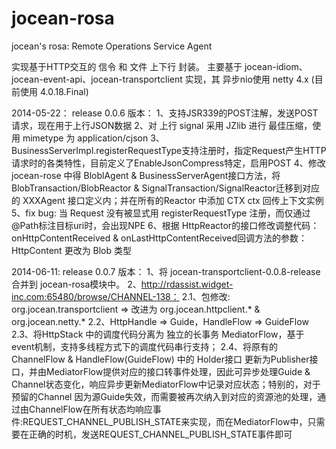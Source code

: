 jocean-rosa
===========

jocean's rosa: Remote Operations Service Agent

实现基于HTTP交互的 信令 和 文件 上下行 封装。
主要基于 jocean-idiom、jocean-event-api、jocean-transportclient 实现，其 异步nio使用 netty 4.x (目前使用 4.0.18.Final)

2014-05-22： release 0.0.6 版本：
  1、支持JSR339的POST注解，发送POST请求，现在用于上行JSON数据
  2、对 上行 signal 采用 JZlib 进行 最佳压缩，使用 mimetype 为 application/cjson
  3、BusinessServerImpl.registerRequestType支持注册时，指定Request产生HTTP请求时的各类特性，目前定义了EnableJsonCompress特定，启用POST
  4、修改 jocean-rose 中得 BloblAgent & BusinessServerAgent接口方法，将BlobTransaction/BlobReactor & SignalTransaction/SignalReactor迁移到对应的 XXXAgent 接口定义内；并在所有的Reactor 中添加 CTX ctx 回传上下文实例
  5、fix bug: 当 Request 没有被显式用 registerRequestType 注册，而仅通过 @Path标注目标uri时，会出现NPE
  6、根据 HttpReactor的接口修改调整代码：onHttpContentReceived & onLastHttpContentReceived回调方法的参数：HttpContent 更改为 Blob 类型

2014-06-11:  release 0.0.7 版本：
  1、将 jocean-transportclient-0.0.8-release 合并到 jocean-rosa模块中。
  2、http://rdassist.widget-inc.com:65480/browse/CHANNEL-138：
     2.1、包修改: org.jocean.transportclient => 改进为 org.jocean.httpclient.* & org.jocean.netty.*
     2.2、HttpHandle => Guide，HandleFlow => GuideFlow
     2.3、将HttpStack 中的调度代码分离为 独立的长事务 MediatorFlow，基于event机制，支持多线程方式下的调度代码串行支持；
     2.4、将原有的 ChannelFlow & HandleFlow(GuideFlow) 中的 Holder接口 更新为Publisher接口，并由MediatorFlow提供对应的接口转事件处理，因此可异步处理Guide & Channel状态变化，响应异步更新MediatorFlow中记录对应状态；特别的，对于预留的Channel 因为源Guide失效，而需要被再次纳入到对应的资源池的处理，通过由ChannelFlow在所有状态均响应事件:REQUEST_CHANNEL_PUBLISH_STATE来实现，而在MediatorFlow中，只需要在正确的时机，发送REQUEST_CHANNEL_PUBLISH_STATE事件即可
     
